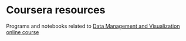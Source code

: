 # Coursera resources
Programs and notebooks related to [Data Management and Visualization online course](https://www.coursera.org/learn/data-visualization/)
